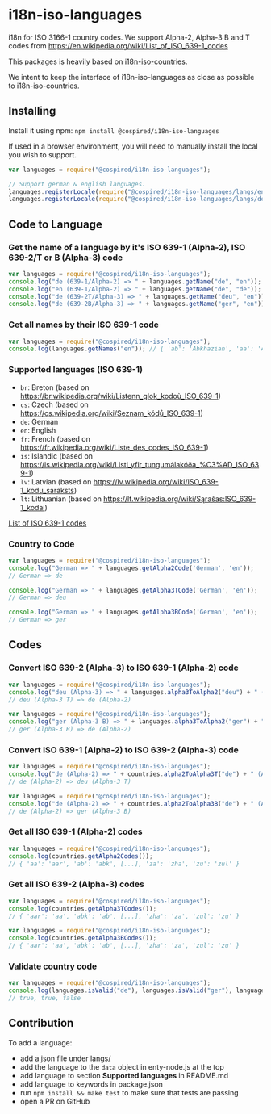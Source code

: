 # i18n-iso-languages

i18n for ISO 3166-1 country codes. We support Alpha-2, Alpha-3 B and T codes from https://en.wikipedia.org/wiki/List_of_ISO_639-1_codes

This packages is heavily based on [i18n-iso-countries](https://github.com/michaelwittig/node-i18n-iso-countries).

We intent to keep the interface of i18n-iso-languages as close as possible to i18n-iso-countries.
## Installing

Install it using npm: `npm install @cospired/i18n-iso-languages`

If used in a browser environment, you will need to manually install the local you wish to support.

```javascript
var languages = require("@cospired/i18n-iso-languages");

// Support german & english languages.
languages.registerLocale(require("@cospired/i18n-iso-languages/langs/en.json"));
languages.registerLocale(require("@cospired/i18n-iso-languages/langs/de.json"));
```

## Code to Language

### Get the name of a language by it's ISO 639-1 (Alpha-2), ISO 639-2/T or B (Alpha-3) code

`````javascript
var languages = require("@cospired/i18n-iso-languages");
console.log("de (639-1/Alpha-2) => " + languages.getName("de", "en")); // German
console.log("en (639-1/Alpha-2) => " + languages.getName("de", "de")); // Deutsch
console.log("de (639-2T/Alpha-3) => " + languages.getName("deu", "en")); // German
console.log("de (639-2B/Alpha-3) => " + languages.getName("ger", "en")); // German
`````

### Get all names by their ISO 639-1 code

`````javascript
var languages = require("@cospired/i18n-iso-languages");
console.log(languages.getNames("en")); // { 'ab': 'Abkhazian', 'aa': 'Afar', [...], 'za': 'Zhuang', 'zu': 'Zulu' }
`````

### Supported languages (ISO 639-1)

* `br`: Breton (based on https://br.wikipedia.org/wiki/Listenn_glok_kodoù_ISO_639-1)
* `cs`: Czech (based on https://cs.wikipedia.org/wiki/Seznam_kódů_ISO_639-1)
* `de`: German
* `en`: English
* `fr`: French (based on https://fr.wikipedia.org/wiki/Liste_des_codes_ISO_639-1)
* `is`: Islandic (based on https://is.wikipedia.org/wiki/Listi_yfir_tungumálakóða_%C3%AD_ISO_639-1)
* `lv`: Latvian (based on https://lv.wikipedia.org/wiki/ISO_639-1_kodu_saraksts)
* `lt`: Lithuanian (based on https://lt.wikipedia.org/wiki/Sąrašas:ISO_639-1_kodai)

[List of ISO 639-1 codes](https://en.wikipedia.org/wiki/List_of_ISO_639-1_codes)

### Country to Code

`````javascript
var languages = require("@cospired/i18n-iso-languages");
console.log("German => " + languages.getAlpha2Code('German', 'en'));
// German => de

console.log("German => " + languages.getAlpha3TCode('German', 'en'));
// German => deu

console.log("German => " + languages.getAlpha3BCode('German', 'en'));
// German => ger
`````

## Codes

### Convert ISO 639-2 (Alpha-3) to ISO 639-1 (Alpha-2) code

`````javascript
var languages = require("@cospired/i18n-iso-languages");
console.log("deu (Alpha-3) => " + languages.alpha3ToAlpha2("deu") + " (Alpha-2)");
// deu (Alpha-3 T) => de (Alpha-2)

var languages = require("@cospired/i18n-iso-languages");
console.log("ger (Alpha-3 B) => " + languages.alpha3ToAlpha2("ger") + " (Alpha-2)");
// ger (Alpha-3 B) => de (Alpha-2)
`````

### Convert ISO 639-1 (Alpha-2) to ISO 639-2 (Alpha-3) code
`````javascript
var languages = require("@cospired/i18n-iso-languages");
console.log("de (Alpha-2) => " + countries.alpha2ToAlpha3T("de") + " (Alpha-3 T)");
// de (Alpha-2) => deu (Alpha-3 T)

var languages = require("@cospired/i18n-iso-languages");
console.log("de (Alpha-2) => " + countries.alpha2ToAlpha3B("de") + " (Alpha-3 B)");
// de (Alpha-2) => ger (Alpha-3 B)
`````

### Get all ISO 639-1 (Alpha-2) codes

`````javascript
var languages = require("@cospired/i18n-iso-languages");
console.log(countries.getAlpha2Codes());
// { 'aa': 'aar', 'ab': 'abk', [...], 'za': 'zha', 'zu': 'zul' }
`````

### Get all ISO 639-2 (Alpha-3) codes

`````javascript
var languages = require("@cospired/i18n-iso-languages");
console.log(countries.getAlpha3TCodes());
// { 'aar': 'aa', 'abk': 'ab', [...], 'zha': 'za', 'zul': 'zu' }

var languages = require("@cospired/i18n-iso-languages");
console.log(countries.getAlpha3BCodes());
// { 'aar': 'aa', 'abk': 'ab', [...], 'zha': 'za', 'zul': 'zu' }
`````

### Validate country code
``````javascript
var languages = require("@cospired/i18n-iso-languages");
console.log(languages.isValid("de"), languages.isValid("ger"), languages.isValid("xx")));
// true, true, false
``````

## Contribution

To add a language:

* add a json file under langs/
* add the language to the `data` object in enty-node.js at the top
* add language to section **Supported languages** in README.md
* add language to keywords in package.json
* run `npm install && make test` to make sure that tests are passing
* open a PR on GitHub
